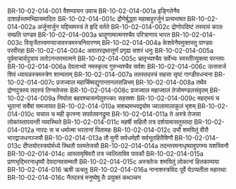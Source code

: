 BR-10-02-014-001	वैशम्पायन उवाच
BR-10-02-014-001a	इङ्गितेनैव दाशार्हस्तमभिप्रायमादितः
BR-10-02-014-001c	द्रौणेर्बुद्ध्वा महाबाहुरर्जुनं प्रत्यभाषत
BR-10-02-014-002a	अर्जुनार्जुन यद्दिव्यमस्त्रं ते हृदि वर्तते
BR-10-02-014-002c	द्रोणोपदिष्टं तस्यायं कालः सम्प्रति पाण्डव
BR-10-02-014-003a	भ्रातॄणामात्मनश्चैव परित्राणाय भारत
BR-10-02-014-003c	विसृजैतत्त्वमप्याजावस्त्रमस्त्रनिवारणम्
BR-10-02-014-004a	केशवेनैवमुक्तस्तु पाण्डवः परवीरहा
BR-10-02-014-004c	अवातरद्रथात्तूर्णं प्रगृह्य सशरं धनुः
BR-10-02-014-005a	पूर्वमाचार्यपुत्राय ततोऽनन्तरमात्मने
BR-10-02-014-005c	भ्रातृभ्यश्चैव सर्वेभ्यः स्वस्तीत्युक्त्वा परन्तपः
BR-10-02-014-006a	देवताभ्यो नमस्कृत्य गुरुभ्यश्चैव सर्वशः
BR-10-02-014-006c	उत्ससर्ज शिवं ध्यायन्नस्त्रमस्त्रेण शाम्यताम्
BR-10-02-014-007a	ततस्तदस्त्रं सहसा सृष्टं गाण्डीवधन्वना
BR-10-02-014-007c	प्रजज्वाल महार्चिष्मद्युगान्तानलसन्निभम्
BR-10-02-014-008a	तथैव द्रोणपुत्रस्य तदस्त्रं तिग्मतेजसः
BR-10-02-014-008c	प्रजज्वाल महाज्वालं तेजोमण्डलसंवृतम्
BR-10-02-014-009a	निर्घाता बहवश्चासन्पेतुरुल्काः सहस्रशः
BR-10-02-014-009c	महद्भयं च भूतानां सर्वेषां समजायत
BR-10-02-014-010a	सशब्दमभवद्व्योम ज्वालामालाकुलं भृशम्
BR-10-02-014-010c	चचाल च मही कृत्स्ना सपर्वतवनद्रुमा
BR-10-02-014-011a	ते अस्त्रे तेजसा लोकांस्तापयन्ती व्यवस्थिते
BR-10-02-014-011c	महर्षी सहितौ तत्र दर्शयामासतुस्तदा
BR-10-02-014-012a	नारदः स च धर्मात्मा भरतानां पितामहः
BR-10-02-014-012c	उभौ शमयितुं वीरौ भारद्वाजधनञ्जयौ
BR-10-02-014-013a	तौ मुनी सर्वधर्मज्ञौ सर्वभूतहितैषिणौ
BR-10-02-014-013c	दीप्तयोरस्त्रयोर्मध्ये स्थितौ परमतेजसौ
BR-10-02-014-014a	तदन्तरमनाधृष्यावुपगम्य यशस्विनौ
BR-10-02-014-014c	आस्तामृषिवरौ तत्र ज्वलिताविव पावकौ
BR-10-02-014-015a	प्राणभृद्भिरनाधृष्यौ देवदानवसम्मतौ
BR-10-02-014-015c	अस्त्रतेजः शमयितुं लोकानां हितकाम्यया
BR-10-02-014-016	ऋषी ऊचतुः
BR-10-02-014-016a	नानाशस्त्रविदः पूर्वे येऽप्यतीता महारथाः
BR-10-02-014-016c	नैतदस्त्रं मनुष्येषु तैः प्रयुक्तं कथञ्चन
